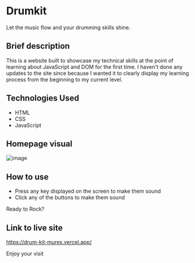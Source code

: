 # Drumkit

Let the music flow and your drumming skills shine.
	
## Brief description
This is a website built to showcase my technical skills at the point of learning about JavaScript and DOM for the first time.
I haven't done any updates to the site since because I wanted it to clearly display my learning process from the beginning to my current level.

## Technologies Used

* HTML
* CSS
* JavaScript
	
## Homepage visual

![image](https://user-images.githubusercontent.com/124366412/224071561-2272f12d-b136-495e-a100-68837cca9f11.png)

## How to use
* Press any key displayed on the screen to make them sound
* Click any of the buttons to make them sound

Ready to Rock?
	
## Link to live site
https://drum-kit-murex.vercel.app/

Enjoy your visit
